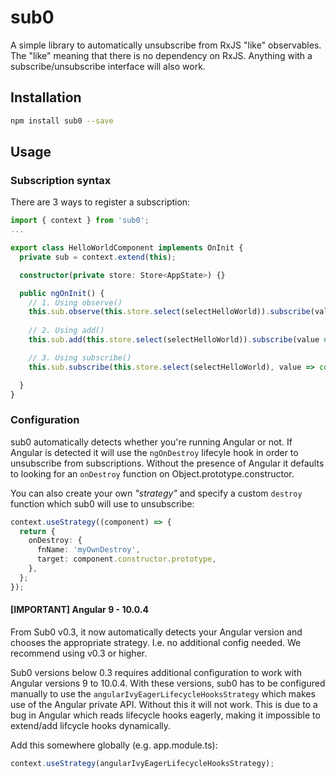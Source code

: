 # sub0

A simple library to automatically unsubscribe from RxJS "like" observables. The "like" meaning that there is no
dependency on RxJS. Anything with a subscribe/unsubscribe interface will also work.

## Installation

```bash
npm install sub0 --save
```

## Usage

### Subscription syntax

There are 3 ways to register a subscription:

```ts
import { context } from 'sub0';
...

export class HelloWorldComponent implements OnInit {
  private sub = context.extend(this);

  constructor(private store: Store<AppState>) {}

  public ngOnInit() {
    // 1. Using observe()
    this.sub.observe(this.store.select(selectHelloWorld)).subscribe(value => console.log(value));
   
    // 2. Using add()
    this.sub.add(this.store.select(selectHelloWorld)).subscribe(value => console.log(value));

    // 3. Using subscribe()
    this.sub.subscribe(this.store.select(selectHelloWorld), value => console.log(value));

  }
}
```

### Configuration

sub0 automatically detects whether you're running Angular or not. If Angular is detected it will use the `ngOnDestroy`
lifecyle hook in order to unsubscribe from subscriptions. Without the presence of Angular it defaults to looking for an
`onDestroy` function on Object.prototype.constructor.

You can also create your own _"strategy"_ and specify a custom `destroy` function which sub0 will use to unsubscribe:

```ts
context.useStrategy((component) => {
  return {
    onDestroy: {
      fnName: 'myOwnDestroy',
      target: component.constructor.prototype,
    },
  };
});
```

#### [IMPORTANT] Angular 9 - 10.0.4

From Sub0 v0.3, it now automatically detects your Angular version and chooses the appropriate strategy. I.e. no additional
config needed. We recommend using v0.3 or higher.

Sub0 versions below 0.3 requires additional configuration to work with Angular versions 9 to 10.0.4.
With these versions, sub0 has to be configured manually to use the `angularIvyEagerLifecycleHooksStrategy` which makes
use of the Angular private API. Without this it will not work. This is due to a bug in Angular which reads lifecycle
hooks eagerly, making it impossible to extend/add lifcycle hooks dynamically.

Add this somewhere globally (e.g. app.module.ts):
```ts
context.useStrategy(angularIvyEagerLifecycleHooksStrategy);
```
